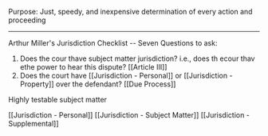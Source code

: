Purpose:  Just, speedy, and inexpensive determination of every action and proceeding

---

Arthur Miller's Jurisdiction Checklist -- Seven Questions to ask:
1. Does the cour thave subject matter jurisdiction?  i.e., does th ecour thav ethe power to hear this dispute? [[Article III]]
2. Does the court have [[Jurisdiction - Personal]] or [[Jurisdiction - Property]] over the defendant? [[Due Process]]

Highly testable subject matter



[[Jurisdiction - Personal]]
[[Jurisdiction - Subject Matter]]
[[Jurisdiction - Supplemental]]